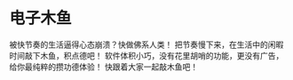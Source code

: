 #  电子木鱼
被快节奏的生活逼得心态崩溃？快做佛系人类！
把节奏慢下来，在生活中的闲暇时间敲下木鱼，积点德吧！
软件体积小巧，没有花里胡哨的功能，更没有广告，给你最纯粹的攒功德体验！
快跟着大家一起敲木鱼吧！
